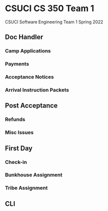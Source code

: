 # CSUCI CS 350 Team 1
CSUCI Software Engineering Team 1 Spring 2022

## Doc Handler
### Camp Applications
### Payments
### Acceptance Notices
### Arrival Instruction Packets
## Post Acceptance
### Refunds
### Misc Issues
## First Day
### Check-in
### Bunkhouse Assignment
### Tribe Assignment
## CLI
